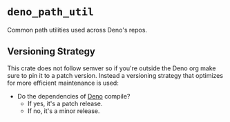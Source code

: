 # `deno_path_util`

Common path utilities used across Deno's repos.

## Versioning Strategy

This crate does not follow semver so if you're outside the Deno org make sure to pin it to a patch version.
Instead a versioning strategy that optimizes for more efficient maintenance is
used:

- Do the dependencies of [Deno](https://github.com/denoland/deno) compile?
  - If yes, it's a patch release.
  - If no, it's a minor release.
